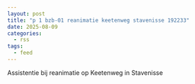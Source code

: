 ```yaml
---
layout: post
title: "p 1 bzb-01 reanimatie keetenweg stavenisse 192233"
date: 2025-08-09
categories: 
  - rss
tags: 
  - feed
---
```


Assistentie bij reanimatie op Keetenweg in Stavenisse
